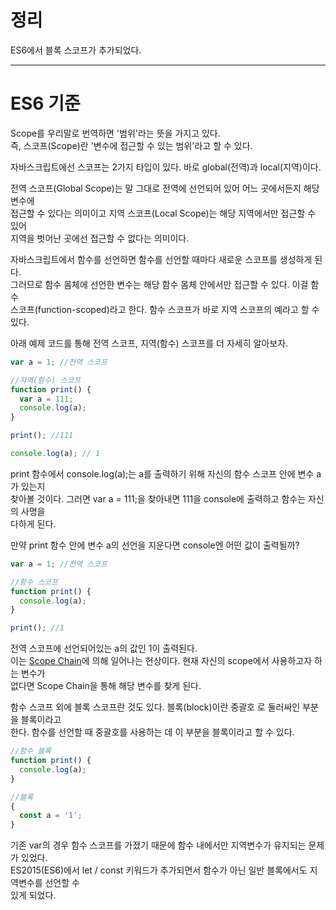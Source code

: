 # 정리
ES6에서 블록 스코프가 추가되었다.  

---

# ES6 기준  
Scope를 우리말로 번역하면 '범위'라는 뜻을 가지고 있다.  
즉, 스코프(Scope)란 '변수에 접근할 수 있는 범위'라고 할 수 있다.   
  
자바스크립트에선 스코프는 2가지 타입이 있다. 바로 global(전역)과 local(지역)이다.  
  
전역 스코프(Global Scope)는 말 그대로 전역에 선언되어 있어 어느 곳에서든지 해당 변수에   
접근할 수 있다는 의미이고 지역 스코프(Local Scope)는 해당 지역에서만 접근할 수 있어  
지역을 벗어난 곳에선 접근할 수 없다는 의미이다.   
  
자바스크립트에서 함수를 선언하면 함수를 선언할 때마다 새로운 스코프를 생성하게 된다.   
그러므로 함수 몸체에 선언한 변수는 해당 함수 몸체 안에서만 접근할 수 있다. 이걸 함수  
스코프(function-scoped)라고 한다. 함수 스코프가 바로 지역 스코프의 예라고 할 수 있다.  
  
아래 예제 코드를 통해 전역 스코프, 지역(함수) 스코프를 더 자세히 알아보자.  
```javascript
var a = 1; //전역 스코프

//지역(함수) 스코프
function print() { 
  var a = 111;
  console.log(a);
}

print(); //111

console.log(a); // 1
```
print 함수에서 console.log(a);는 a를 출력하기 위해 자신의 함수 스코프 안에 변수 a가 있는지   
찾아볼 것이다. 그러면 var a = 111;을 찾아내면 111을 console에 출력하고 함수는 자신의 사명을   
다하게 된다.  
  
만약 print 함수 안에 변수 a의 선언을 지운다면 console엔 어떤 값이 출력될까?  
```javascript
var a = 1; //전역 스코프

//함수 스코프
function print() {
  console.log(a);
}

print(); //1
```
전역 스코프에 선언되어있는 a의 값인 1이 출력된다.   
이는 [Scope Chain](https://github.com/yunkangmin/spring-boot/blob/main/javascript/%EC%8A%A4%EC%BD%94%ED%94%84%20%EC%B2%B4%EC%9D%B8%EC%9D%B4%EB%9E%80.md)에 의해 일어나는 현상이다. 현재 자신의 scope에서 사용하고자 하는 변수가  
없다면 Scope Chain을 통해 해당 변수를 찾게 된다.    
  
함수 스코프 외에 블록 스코프란 것도 있다. 블록(block)이란 중괄호 로 둘러싸인 부분을 블록이라고   
한다. 함수를 선언할 때 중괄호를 사용하는 데 이 부분을 블록이라고 할 수 있다.   
```javascript
//함수 블록
function print() {
  console.log(a);
}

//블록
{
  const a = '1';
}
```
기존 var의 경우 함수 스코프를 가졌기 때문에 함수 내에서만 지역변수가 유지되는 문제가 있었다.   
ES2015(ES6)에서 let / const 키워드가 추가되면서 함수가 아닌 일반 블록에서도 지역변수를 선언할 수  
있게 되었다.  
  
































